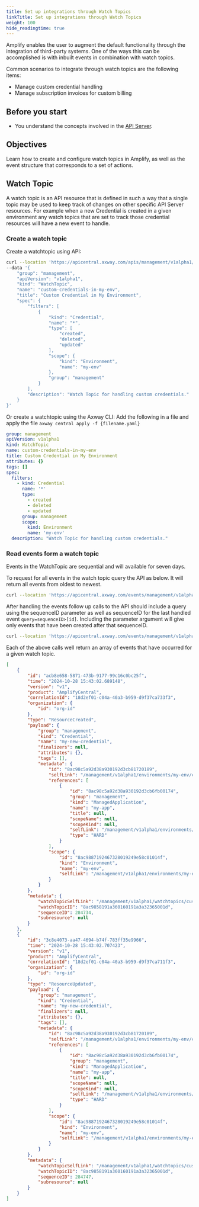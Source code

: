 ```yaml
---
title: Set up integrations through Watch Topics
linkTitle: Set up integrations through Watch Topics
weight: 100
hide_readingtime: true
---
```

Amplify enables the user to augment the default functionality through the integration of third-party systems. One of the ways this can be accomplished is with inbuilt events in combination with watch topics.

Common scenarios to integrate through watch topics are the following items:

* Manage custom credential handling
* Manage subscription invoices for custom billing

## Before you start

* You understand the concepts involved in the [API Server](/docs/integrate_with_central/api_server/).

## Objectives

Learn how to create and configure watch topics in Amplify, as well as the event structure that corresponds to a set of actions.

## Watch Topic

A watch topic is an API resource that is defined in such a way that a single topic may be used to keep track of changes on other specific API Server resources. For example when a new Credential is created in a given environment any watch topics that are set to track those credential resources will have a new event to handle.

### Create a watch topic

Create a watchtopic using API:

```bash
curl --location 'https://apicentral.axway.com/apis/management/v1alpha1/watchtopics' \
--data '{
    "group": "management",
    "apiVersion": "v1alpha1",
    "kind": "WatchTopic",
    "name": "custom-credentials-in-my-env",
    "title": "Custom Credential in My Environment",
    "spec": {
        "filters": [
            {
                "kind": "Credential",
                "name": "*",
                "type": [
                    "created",
                    "deleted",
                    "updated"
                ],
                "scope": {
                    "kind": "Environment",
                    "name": "my-env"
                },
                "group": "management"
            }
        ],
        "description": "Watch Topic for handling custom credentials."
    }
}'
```

Or create a watchtopic using the Axway CLI: Add the following in a file and apply the file `axway central apply -f {filename.yaml}`

```yaml
group: management
apiVersion: v1alpha1
kind: WatchTopic
name: custom-credentials-in-my-env
title: Custom Credential in My Environment
attributes: {}
tags: []
spec:
  filters:
    - kind: Credential
      name: '*'
      type:
        - created
        - deleted
        - updated
      group: management
      scope:
        kind: Environment
        name: 'my-env'
  description: "Watch Topic for handling custom credentials."
```

### Read events form a watch topic

Events in the WatchTopic are sequential and will available for seven days.

To request for all events in the watch topic query the API as below. It will return all events from oldest to newest.

```bash
curl --location 'https://apicentral.axway.com/events/management/v1alpha1/watchtopics/custom-credentials-in-my-env?sort=sequenceID
```

After handling the events follow up calls to the API should include a query using the sequenceID parameter as well as sequenceID for the last handled event `query=sequenceID>[id]`. Including the parameter argument will give only events that have been created after that sequenceID.

```bash
curl --location 'https://apicentral.axway.com/events/management/v1alpha1/watchtopics/custom-credentials-in-my-env?sort=sequenceID
```

Each of the above calls well return an array of events that have occurred for a given watch topic.

```json
[
    {
        "id": "acb8e658-5871-473b-9177-99c16c0bc25f",
        "time": "2024-10-28 15:43:02.689148",
        "version": "v1",
        "product": "AmplifyCentral",
        "correlationId": "18d2ef01-c04a-40a3-b959-d9f37ca733f3",
        "organization": {
            "id": "org-id"
        },
        "type": "ResourceCreated",
        "payload": {
            "group": "management",
            "kind": "Credential",
            "name": "my-new-credential",
            "finalizers": null,
            "attributes": {},
            "tags": [],
            "metadata": {
                "id": "8ac98c5a92d38a930192d3cb81720189",
                "selfLink": "/management/v1alpha1/environments/my-env/credential/my-new-credential",
                "references": [
                    {
                        "id": "8ac98c5a92d38a930192d3cb6fb00174",
                        "group": "management",
                        "kind": "ManagedApplication",
                        "name": "my-app",
                        "title": null,
                        "scopeName": null,
                        "scopeKind": null,
                        "selfLink": "/management/v1alpha1/environments/my-env/managedapplications/my-app",
                        "type": "HARD"
                    }
                ],
                "scope": {
                    "id": "8ac9887192467328019249e58c01014f",
                    "kind": "Environment",
                    "name": "my-env",
                    "selfLink": "/management/v1alpha1/environments/my-envedge"
                }
            }
        },
        "metadata": {
            "watchTopicSelfLink": "/management/v1alpha1/watchtopics/custom-credentials-in-my-env",
            "watchTopicID": "8ac9858191a360160191a3a32365001d",
            "sequenceID": 284734,
            "subresource": null
        }
    },
    {
        "id": "3c8e4073-aa47-4694-b74f-783ff35e9966",
        "time": "2024-10-28 15:43:02.707423",
        "version": "v1",
        "product": "AmplifyCentral",
        "correlationId": "18d2ef01-c04a-40a3-b959-d9f37ca711f3",
        "organization": {
            "id": "org-id"
        },
        "type": "ResourceUpdated",
        "payload": {
            "group": "management",
            "kind": "Credential",
            "name": "my-new-credential",
            "finalizers": null,
            "attributes": {},
            "tags": [],
            "metadata": {
                "id": "8ac98c5a92d38a930192d3cb81720189",
                "selfLink": "/management/v1alpha1/environments/my-env/credential/my-new-credential",
                "references": [
                    {
                        "id": "8ac98c5a92d38a930192d3cb6fb00174",
                        "group": "management",
                        "kind": "ManagedApplication",
                        "name": "my-app",
                        "title": null,
                        "scopeName": null,
                        "scopeKind": null,
                        "selfLink": "/management/v1alpha1/environments/my-env/managedapplications/my-app",
                        "type": "HARD"
                    }
                ],
                "scope": {
                    "id": "8ac9887192467328019249e58c01014f",
                    "kind": "Environment",
                    "name": "my-env",
                    "selfLink": "/management/v1alpha1/environments/my-envedge"
                }
            }
        },
        "metadata": {
            "watchTopicSelfLink": "/management/v1alpha1/watchtopics/custom-credentials-in-my-env",
            "watchTopicID": "8ac9858191a360160191a3a32365001d",
            "sequenceID": 284747,
            "subresource": null
        }
    }
]
```
